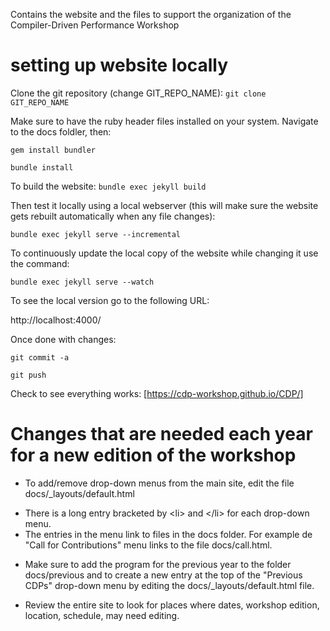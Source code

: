 
Contains the website and the files to support the organization of the Compiler-Driven Performance Workshop

# setting up website locally

Clone the git repository (change GIT_REPO_NAME): `git clone GIT_REPO_NAME`

Make sure to have the ruby header files installed on your system.
Navigate to the docs foldler, then:

`gem install bundler`

`bundle install`

To build the website: `bundle exec jekyll build`

Then test it locally using a local webserver (this will make sure the website gets rebuilt automatically when any file changes):

`bundle exec jekyll serve --incremental`

To continuously update the local copy of the website while changing it use the command:

`bundle exec jekyll serve --watch`

To see the local version go to the following URL:

http://localhost:4000/

Once done with changes:

`git commit -a`

`git push`

Check to see everything works: [https://cdp-workshop.github.io/CDP/]

# Changes that are needed each year for a new edition of the workshop

- To add/remove drop-down menus from the main site, edit the file docs/_layouts/default.html

* There is a long entry bracketed by \<li> and \</li> for each drop-down menu.
* The entries in the menu link to files in the docs folder. For example de "Call for Contributions" menu links to the file docs/call.html.

- Make sure to add the program for the previous year to the folder docs/previous and to create a new entry at the top of the "Previous CDPs" drop-down menu by editing the docs/_layouts/default.html file.

- Review the entire site to look for places where dates, workshop edition, location, schedule, may need editing.

